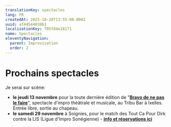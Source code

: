 ```yaml
---
translationKey: spectacles
lang: FR
createdAt: 2025-10-28T13:55:00.000Z
uuid: af44544038b1
localizationKey: 705fd4e18171
name: Spectacles
eleventyNavigation:
  parent: Improvisation
  order: 2
---
```

# Prochains spectacles

Je serai sur scène:

- **le jeudi 13 novembre** pour la toute dernière édition de "[**Bravo de ne pas le faire**](https://www.facebook.com/events/9925258780936469/9925258817603132/)", spectacle d'impro théâtrale et musicale, au Tribu Bar à Ixelles. Entrée libre, sortie au chapeau.
- **le samedi 29 novembre** à Soignies, pour le match des Tout Ca Pour Dirk contre la LIS (Ligue d'Impro Sonégienne) - [**info et réservations ici**](https://forms.office.com/pages/responsepage.aspx?id=DQSIkWdsW0yxEjajBLZtrQAAAAAAAAAAAAN__nWNFAJUMkdVNkVJQU1LQUwwVVU4RVEwUDJDREtBQy4u&fbclid=IwY2xjawNtrYFleHRuA2FlbQIxMABicmlkETBjd2pnZVBjQlczTUxvWDlzAR5dMpqAkQNltNbyQssjF4roB3zMDSGSqlR-yqf2303vyD7Lhw9SxJK5NDJDrA_aem_Y3QAUXpqLyDoB7IeFecSCg&route=shorturl)
